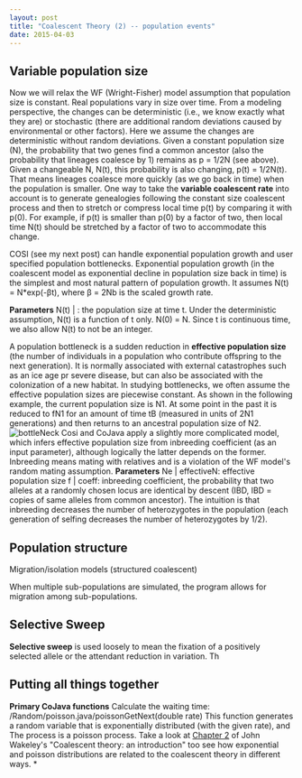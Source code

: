 ```yaml
---
layout: post
title: "Coalescent Theory (2) -- population events"
date: 2015-04-03
---
```

<h2>Variable population size</h2>
Now we will relax the WF (Wright-Fisher) model assumption that population size is constant. Real populations vary in size over time. From a modeling perspective, the changes can be deterministic (i.e., we know exactly what they are) or stochastic (there are additional random deviations caused by environmental or other factors). Here we assume the changes are deterministic without random deviations. Given a constant population size (N), the probability that two genes find a common ancestor (also the probability that lineages coalesce by 1) remains as p = 1/2N (see above). Given a changeable N, N(t), this probability is also changing, p(t) = 1/2N(t). That means lineages coalesce more quickly (as we go back in time) when the population is smaller. One way to take the <b>variable coalescent rate</b> into account is to generate genealogies following the constant size coalescent process and then to stretch or compress local time p(t) by comparing it with p(0). For example, if p(t) is smaller than p(0) by a factor of two, then local time N(t) should be stretched by a factor of two to accommodate this change.

COSI (see my next post) can handle exponential population growth and user specified population bottlenecks. Exponential population growth (in the coalescent model as exponential decline in population size back in time) is the simplest and most natural pattern of population growth. It assumes N(t) = N*exp(-βt), where β = 2Nb is the scaled growth rate. 

<b>Parameters</b>
N(t) | : the population size at time t. Under the deterministic assumption, N(t) is a function of t only. N(0) = N. Since t is continuous time, we also allow N(t) to not be an integer.

A population bottleneck is a sudden reduction in <b>effective population size</b> (the number of individuals in a population who contribute offspring to the next generation). It is normally associated with external catastrophes such as an ice age pr severe disease, but can also be associated with the colonization of a new habitat. In studying bottlenecks, we often assume the effective population sizes are piecewise constant. As shown in the following example, the current population size is N1. At some point in the past it is reduced to fN1 for an amount of time tB (measured in units of 2N1 generations) and then returns to an ancestral population size of N2.
<img alt="bottleNeck" src="https://cloud.githubusercontent.com/assets/5496192/7304150/541c6cbc-e9c3-11e4-82e2-461ff43bdb53.PNG" />
Cosi and CoJava apply a slightly more complicated model, which infers effective population size from inbreeding coefficient (as an input parameter), although logically the latter depends on the former. Inbreeding means mating with relatives and is a violation of the WF model's random mating assumption.
<b>Parameters</b>
Ne | effectiveN: effective population size
f | coeff: inbreeding coefficient, the probability that two alleles at a randomly chosen locus are identical by descent (IBD, IBD = copies of same alleles from common ancestor). The intuition is that inbreeding decreases the number of heterozygotes in the population (each generation of selfing decreases the number of heterozygotes by 1/2). 

<h2>Population structure</h2>
Migration/isolation models (structured coalescent)

When multiple sub-populations are simulated, the program allows for migration among sub-populations.

<h2>Selective Sweep</h2>
<b>Selective sweep</b> is used loosely to mean the fixation of a positively selected allele or the attendant reduction in variation. Th

<h2>Putting all things together</h2>
<b>Primary CoJava functions</b> 
Calculate the waiting time: /Random/poisson.java/poissonGetNext(double rate)
This function generates a random variable that is exponentially distributed (with the given rate), and The process is a poisson process. Take a look at <a href="http://www.stats.ox.ac.uk/~didelot/popgen/Chapter2.pdf">Chapter 2</a> of John Wakeley's "Coalescent theory: an introduction" too see how exponential and poisson distributions are related to the coalescent theory in different ways. 
	 *  

